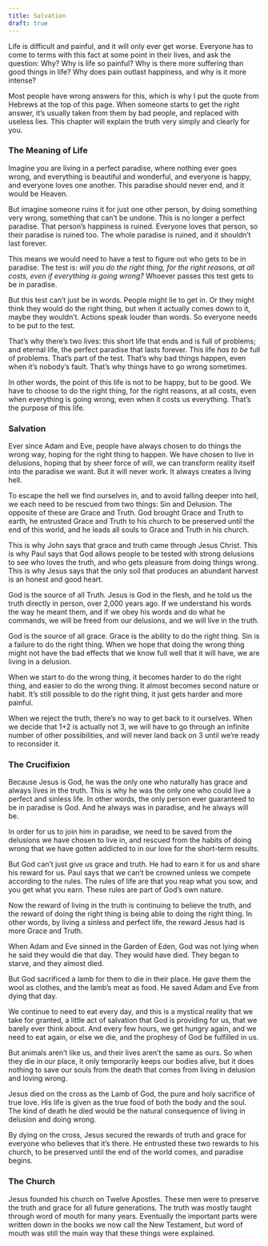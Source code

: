 ```yaml
---
title: Salvation
draft: true
---
```



Life is difficult and painful, and it will only ever get worse. Everyone has to come to terms with this fact at some point in their lives, and ask the question: Why? Why is life so painful? Why is there more suffering than good things in life? Why does pain outlast happiness, and why is it more intense?

Most people have wrong answers for this, which is why I put the quote from Hebrews at the top of this page. When someone starts to get the right answer, it’s usually taken from them by bad people, and replaced with useless lies. This chapter will explain the truth very simply and clearly for you.

### The Meaning of Life

Imagine you are living in a perfect paradise, where nothing ever goes wrong, and everything is beautiful and wonderful, and everyone is happy, and everyone loves one another. This paradise should never end, and it would be Heaven.

But imagine someone ruins it for just one other person, by doing something very wrong, something that can’t be undone. This is no longer a perfect paradise. That person’s happiness is ruined. Everyone loves that person, so their paradise is ruined too. The whole paradise is ruined, and it shouldn’t last forever.

This means we would need to have a test to figure out who gets to be in paradise. The test is: *will you do the right thing, for the right reasons, at all costs, even if everything is going wrong?* Whoever passes this test gets to be in paradise.

But this test can’t just be in words. People might lie to get in. Or they might think they would do the right thing, but when it actually comes down to it, maybe they wouldn’t. Actions speak louder than words. So everyone needs to be put to the test.

That’s why there’s two lives: this short life that ends and is full of problems; and eternal life, the perfect paradise that lasts forever. This life *has to be* full of problems. That’s part of the test. That’s why bad things happen, even when it’s nobody’s fault. That’s why things have to go wrong sometimes.

In other words, the point of this life is not to be happy, but to be good. We have to choose to do the right thing, for the right reasons, at all costs, even when everything is going wrong, even when it costs us everything. That’s the purpose of this life.

### Salvation

Ever since Adam and Eve, people have always chosen to do things the wrong way, hoping for the right thing to happen. We have chosen to live in delusions, hoping that by sheer force of will, we can transform reality itself into the paradise we want. But it will never work. It always creates a living hell.

To escape the hell we find ourselves in, and to avoid falling deeper into hell, we each need to be rescued from two things: Sin and Delusion. The opposite of these are Grace and Truth. God brought Grace and Truth to earth, he entrusted Grace and Truth to his church to be preserved until the end of this world, and he leads all souls to Grace and Truth in his church.

This is why John says that grace and truth came through Jesus Christ. This is why Paul says that God allows people to be tested with strong delusions to see who loves the truth, and who gets pleasure from doing things wrong. This is why Jesus says that the only soil that produces an abundant harvest is an honest and good heart.

God is the source of all Truth. Jesus is God in the flesh, and he told us the truth directly in person, over 2,000 years ago. If we understand his words the way he meant them, and if we obey his words and do what he commands, we will be freed from our delusions, and we will live in the truth.

God is the source of all grace. Grace is the ability to do the right thing. Sin is a failure to do the right thing. When we hope that doing the wrong thing might not have the bad effects that we know full well that it will have, we are living in a delusion.

When we start to do the wrong thing, it becomes harder to do the right thing, and easier to do the wrong thing. It almost becomes second nature or habit. It’s still possible to do the right thing, it just gets harder and more painful.

When we reject the truth, there’s no way to get back to it ourselves. When we decide that 1+2 is actually not 3, we will have to go through an infinite number of other possibilities, and will never land back on 3 until we’re ready to reconsider it.

### The Crucifixion

Because Jesus is God, he was the only one who naturally has grace and always lives in the truth. This is why he was the only one who could live a perfect and sinless life. In other words, the only person ever guaranteed to be in paradise is God. And he always was in paradise, and he always will be.

In order for us to join him in paradise, we need to be saved from the delusions we have chosen to live in, and rescued from the habits of doing wrong that we have gotten addicted to in our love for the short-term results.

But God can’t just give us grace and truth. He had to earn it for us and share his reward for us. Paul says that we can’t be crowned unless we compete according to the rules. The rules of life are that you reap what you sow, and you get what you earn. These rules are part of God’s own nature.

Now the reward of living in the truth is continuing to believe the truth, and the reward of doing the right thing is being able to doing the right thing. In other words, by living a sinless and perfect life, the reward Jesus had is more Grace and Truth.

When Adam and Eve sinned in the Garden of Eden, God was not lying when he said they would die that day. They would have died. They began to starve, and they almost died.

But God sacrificed a lamb for them to die in their place. He gave them the wool as clothes, and the lamb’s meat as food. He saved Adam and Eve from dying that day.

We continue to need to eat every day, and this is a mystical reality that we take for granted, a little act of salvation that God is providing for us, that we barely ever think about. And every few hours, we get hungry again, and we need to eat again, or else we die, and the prophesy of God be fulfilled in us.

But animals aren’t like us, and their lives aren’t the same as ours. So when they die in our place, it only temporarily keeps our bodies alive, but it does nothing to save our souls from the death that comes from living in delusion and loving wrong.

Jesus died on the cross as the Lamb of God, the pure and holy sacrifice of true love. His life is given as the true food of both the body and the soul. The kind of death he died would be the natural consequence of living in delusion and doing wrong.

By dying on the cross, Jesus secured the rewards of truth and grace for everyone who believes that it’s there. He entrusted these two rewards to his church, to be preserved until the end of the world comes, and paradise begins.

### The Church

Jesus founded his church on Twelve Apostles. These men were to preserve the truth and grace for all future generations. The truth was mostly taught through word of mouth for many years. Eventually the important parts were written down in the books we now call the New Testament, but word of mouth was still the main way that these things were explained.
